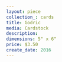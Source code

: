 ```yaml
---
layout: piece
collection_: cards
title: Godric
media: Cardstock
description:
dimensions: 5" x 6"
price: $3.50
create_date: 2016
---
```


